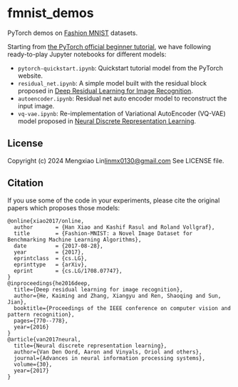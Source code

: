 fmnist_demos
===
PyTorch demos on [Fashion MNIST](https://github.com/zalandoresearch/fashion-mnist) datasets.

Starting from [the PyTorch official beginner tutorial](https://pytorch.org/tutorials/beginner/basics/intro.html), we have following ready-to-play Jupyter notebooks for different models:
- `pytorch-quickstart.ipynb`: Quickstart tutorial model from the PyTorch website.
- `residual_net.ipynb`: A simple model built with the residual block proposed in [Deep Residual Learning for Image Recognition](https://arxiv.org/abs/1512.03385v1).
- `autoencoder.ipynb`: Residual net auto encoder model to reconstruct the input image.
- `vq-vae.ipynb`: Re-implementation of Variational AutoEncoder (VQ-VAE) model proposed in [Neural Discrete Representation Learning](https://arxiv.org/abs/1711.00937).

## License
Copyright (c) 2024 Mengxiao Lin<linmx0130@gmail.com>
See LICENSE file. 

## Citation
If you use some of the code in your experiments, please cite the original papers which proposes those models:
```
@online{xiao2017/online,
  author       = {Han Xiao and Kashif Rasul and Roland Vollgraf},
  title        = {Fashion-MNIST: a Novel Image Dataset for Benchmarking Machine Learning Algorithms},
  date         = {2017-08-28},
  year         = {2017},
  eprintclass  = {cs.LG},
  eprinttype   = {arXiv},
  eprint       = {cs.LG/1708.07747},
}
@inproceedings{he2016deep,
  title={Deep residual learning for image recognition},
  author={He, Kaiming and Zhang, Xiangyu and Ren, Shaoqing and Sun, Jian},
  booktitle={Proceedings of the IEEE conference on computer vision and pattern recognition},
  pages={770--778},
  year={2016}
}
@article{van2017neural,
  title={Neural discrete representation learning},
  author={Van Den Oord, Aaron and Vinyals, Oriol and others},
  journal={Advances in neural information processing systems},
  volume={30},
  year={2017}
}
``` 
